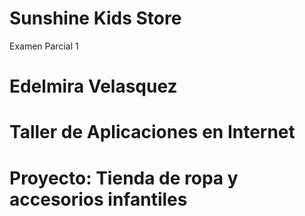 # Sunshine Kids Store
Examen Parcial 1 

# Edelmira Velasquez
# Taller de Aplicaciones en Internet 
# Proyecto: Tienda de ropa y accesorios infantiles 
